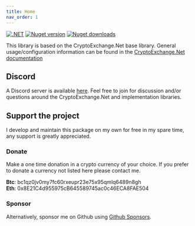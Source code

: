 ```yaml
---
title: Home
nav_order: 1
---
```


[![.NET](https://github.com/JKorf/Mexc.Net/actions/workflows/dotnet.yml/badge.svg)](https://github.com/JKorf/Mexc.Net/actions/workflows/dotnet.yml) [![Nuget version](https://img.shields.io/nuget/v/jk.mexc.net.svg)](https://www.nuget.org/packages/JK.Mexc.Net)  [![Nuget downloads](https://img.shields.io/nuget/dt/JK.Mexc.Net.svg)](https://www.nuget.org/packages/JK.Mexc.Net)

This library is based on the CryptoExchange.Net base library. General usage/configuration information can be found in the [CryptoExchange.Net documentation](https://jkorf.github.io/CryptoExchange.Net)

## Discord
A Discord server is available [here](https://discord.gg/MSpeEtSY8t). Feel free to join for discussion and/or questions around the CryptoExchange.Net and implementation libraries.

## Support the project
I develop and maintain this package on my own for free in my spare time, any support is greatly appreciated.

### Donate
Make a one time donation in a crypto currency of your choice. If you prefer to donate a currency not listed here please contact me.

**Btc**:  bc1qz0jv0my7fc60rxeupr23e75x95qmlq6489n8gh  
**Eth**:  0x8E21C4d955975cB645589745ac0c46ECA8FAE504 

### Sponsor
Alternatively, sponsor me on Github using [Github Sponsors](https://github.com/sponsors/JKorf).

